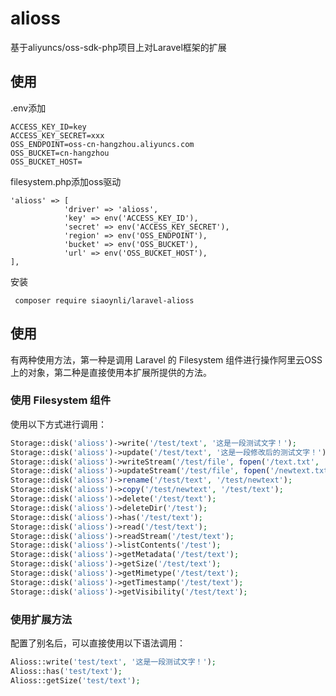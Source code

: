 # alioss
基于aliyuncs/oss-sdk-php项目上对Laravel框架的扩展



## 使用
   

.env添加  
```
ACCESS_KEY_ID=key
ACCESS_KEY_SECRET=xxx
OSS_ENDPOINT=oss-cn-hangzhou.aliyuncs.com
OSS_BUCKET=cn-hangzhou
OSS_BUCKET_HOST=
```
filesystem.php添加oss驱动
```
'alioss' => [
            'driver' => 'alioss',
            'key' => env('ACCESS_KEY_ID'),
            'secret' => env('ACCESS_KEY_SECRET'),
            'region' => env('OSS_ENDPOINT'),
            'bucket' => env('OSS_BUCKET'),
            'url' => env('OSS_BUCKET_HOST'),
],
```   

安装
```
 composer require siaoynli/laravel-alioss
```
   



## 使用
有两种使用方法，第一种是调用 Laravel 的 Filesystem 组件进行操作阿里云OSS上的对象，第二种是直接使用本扩展所提供的方法。

### 使用 Filesystem 组件
使用以下方式进行调用：
```php
Storage::disk('alioss')->write('/test/text', '这是一段测试文字！');
Storage::disk('alioss')->update('/test/text', '这是一段修改后的测试文字！');
Storage::disk('alioss')->writeStream('/test/file', fopen('/text.txt', 'r'));
Storage::disk('alioss')->updateStream('/test/file', fopen('/newtext.txt', 'r'));
Storage::disk('alioss')->rename('/test/text', '/test/newtext');
Storage::disk('alioss')->copy('/test/newtext', '/test/text');
Storage::disk('alioss')->delete('/test/text');
Storage::disk('alioss')->deleteDir('/test');
Storage::disk('alioss')->has('/test/text');
Storage::disk('alioss')->read('/test/text');
Storage::disk('alioss')->readStream('/test/text');
Storage::disk('alioss')->listContents('/test');
Storage::disk('alioss')->getMetadata('/test/text');
Storage::disk('alioss')->getSize('/test/text');
Storage::disk('alioss')->getMimetype('/test/text');
Storage::disk('alioss')->getTimestamp('/test/text');
Storage::disk('alioss')->getVisibility('/test/text');
```
### 使用扩展方法
配置了别名后，可以直接使用以下语法调用：
```php
Alioss::write('test/text', '这是一段测试文字！');
Alioss::has('test/text');
Alioss::getSize('test/text');
```
